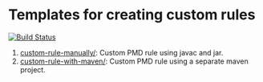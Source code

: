 # Templates for creating custom rules

[![Build Status](https://travis-ci.org/pmd/pmd-examples.svg?branch=master)](https://travis-ci.org/pmd/pmd-examples)

1.  [custom-rule-manually/](custom-rule-manually): Custom PMD rule using javac and jar.
2.  [custom-rule-with-maven/](custom-rule-with-maven): Custom PMD rule using a separate maven project.

